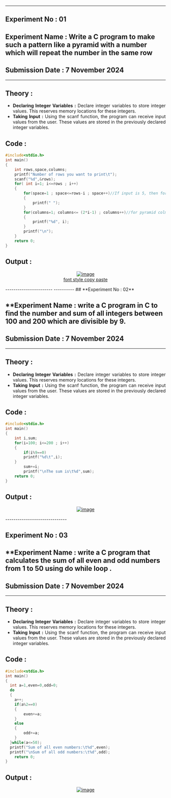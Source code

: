 ----------
## **Experiment No : 01**

## **Experiment Name : Write a C program to make such a pattern like a pyramid with a number which will repeat the number in the same row**

## **Submission Date : 7 November 2024**

----------

## **Theory :**
<div align="justify">

- **Declaring Integer Variables :** Declare integer variables to store integer values. This reserves memory locations for these integers.<br>
- **Taking Input :** Using the scanf function, the program can receive input values from the user. These values are stored in the previously declared integer variables.<br>

</div>

## **Code :**
```C
#include<stdio.h>
int main()
{
    int rows,space,columns;
    printf("Number of rows you want to print\t");
    scanf("%d",&rows);
    for( int i=1; i<=rows ; i++)
    {
        for(space=1 ; space<=rows-i ; space++)//If input is 5, then for the 1st line it's (5-1)=4; for 2nd line it's (5-2)=3
        {
            printf(" ");
        }
        for(columns=1; columns<= (2*i-1) ; columns++)//for pyramid colmuns are always (2n-1)
        {
            printf("%d", i);
        }
        printf("\n");
    }
    return 0;
}

```

## **Output :**
<p align="center">
<a href="https://imgbb.com/"><img src="https://i.ibb.co.com/S6T9G8L/image.png" alt="image" border="0"></a><br /><a target='_blank' href='https://usefulwebtool.com/'>font style copy paste</a><br />
</p>
-----------------------
----------
## **Experiment No : 02**

## **Experiment Name : write a C program in C to find the number and sum of all integers between 100 and 200 which are divisible by 9.

## **Submission Date : 7 November 2024**

----------

## **Theory :**
<div align="justify">

- **Declaring Integer Variables :** Declare integer variables to store integer values. This reserves memory locations for these integers.<br>
- **Taking Input :** Using the scanf function, the program can receive input values from the user. These values are stored in the previously declared integer variables.<br>

</div>

## **Code :**
```C
#include<stdio.h>
int main()
{
    int i,sum;
    for(i=100; i<=200 ; i++)
    {
        if(i%9==0)
        printf("%d\t",i);
    }
        sum+=i;
        printf("\nThe sum is\t%d",sum);
    return 0;
}

```

## **Output :**
<p align="center">
<a href="https://ibb.co.com/1bG6scT"><img src="https://i.ibb.co.com/7bt4ghK/image.png" alt="image" border="0"></a>
</p>
------------------------------

## **Experiment No : 03**

## **Experiment Name : write a C program that calculates the sum of all even and odd numbers from 1 to 50 using do while loop .

## **Submission Date : 7 November 2024**

----------

## **Theory :**
<div align="justify">

- **Declaring Integer Variables :** Declare integer variables to store integer values. This reserves memory locations for these integers.<br>
- **Taking Input :** Using the scanf function, the program can receive input values from the user. These values are stored in the previously declared integer variables.<br>

</div>

## **Code :**
```C
#include<stdio.h>
int main()
{
  int a=1,even=0,odd=0;
  do
  {
    a++;
    if(a%2==0)
    {
        even+=a;
    }
    else
    {
        odd+=a;
    }
  }while(a<=50);
  printf("Sum of all even numbers:\t%d",even);
  printf("\nSum of all odd numbers:\t%d",odd);
    return 0;
}


```

## **Output :**
<p align="center">
<a href="https://imgbb.com/"><img src="https://i.ibb.co.com/Qk4mhpq/image.png" alt="image" border="0"></a>
</p>
